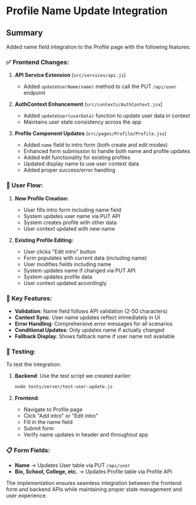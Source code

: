# Profile Name Update Integration

## Summary

Added name field integration to the Profile page with the following features:

### ✅ Frontend Changes:

1. **API Service Extension** (`src/services/api.js`)

   - Added `updateUserName(name)` method to call the PUT `/api/user` endpoint

2. **AuthContext Enhancement** (`src/contexts/AuthContext.jsx`)

   - Added `updateUser(userData)` function to update user data in context
   - Maintains user state consistency across the app

3. **Profile Component Updates** (`src/pages/Profile/Profile.jsx`)
   - Added `name` field to intro form (both create and edit modes)
   - Enhanced form submission to handle both name and profile updates
   - Added edit functionality for existing profiles
   - Updated display name to use user context data
   - Added proper success/error handling

### 🔄 User Flow:

1. **New Profile Creation:**

   - User fills intro form including name field
   - System updates user name via PUT API
   - System creates profile with other data
   - User context updated with new name

2. **Existing Profile Editing:**
   - User clicks "Edit intro" button
   - Form populates with current data (including name)
   - User modifies fields including name
   - System updates name if changed via PUT API
   - System updates profile data
   - User context updated accordingly

### 🎯 Key Features:

- **Validation**: Name field follows API validation (2-50 characters)
- **Context Sync**: User name updates reflect immediately in UI
- **Error Handling**: Comprehensive error messages for all scenarios
- **Conditional Updates**: Only updates name if actually changed
- **Fallback Display**: Shows fallback name if user name not available

### 🧪 Testing:

To test the integration:

1. **Backend**: Use the test script we created earlier:

   ```bash
   node tests/server/test-user-update.js
   ```

2. **Frontend**:
   - Navigate to Profile page
   - Click "Add intro" or "Edit intro"
   - Fill in the name field
   - Submit form
   - Verify name updates in header and throughout app

### 📋 Form Fields:

- **Name** → Updates User table via PUT `/api/user`
- **Bio, School, College, etc.** → Updates Profile table via Profile API

The implementation ensures seamless integration between the frontend form and backend APIs while maintaining proper state management and user experience.
